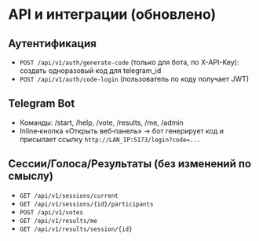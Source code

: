 # API и интеграции (обновлено)

## Аутентификация
- `POST /api/v1/auth/generate-code` (только для бота, по X-API-Key): создать одноразовый код для telegram_id
- `POST /api/v1/auth/code-login` (пользователь по коду получает JWT)

## Telegram Bot
- Команды: /start, /help, /vote, /results, /me, /admin
- Inline‑кнопка «Открыть веб‑панель» → бот генерирует код и присылает ссылку `http://LAN_IP:5173/login?code=...`

## Сессии/Голоса/Результаты (без изменений по смыслу)
- `GET /api/v1/sessions/current`
- `GET /api/v1/sessions/{id}/participants`
- `POST /api/v1/votes`
- `GET /api/v1/results/me`
- `GET /api/v1/results/session/{id}`
